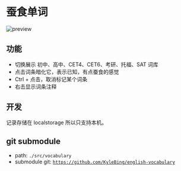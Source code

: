 # 蚕食单词

![preview](https://github.com/user-attachments/assets/c75f80de-0ec9-4173-9d22-9c269303594b)


## 功能
- 切换展示 初中、高中、CET4、CET6、考研、托福、SAT 词库
- 点击词条暗化它，表示已知，有点蚕食的感觉
- Ctrl + 点击，取消标记某个词条
- 右击显示词条注释

## 开发

记录存储在 localstorage 所以只支持本机。

## git submodule

- path: `./src/vocabulary`
- submodule git:  [`https://github.com/KyleBing/english-vocabulary`](https://github.com/KyleBing/english-vocabulary)
